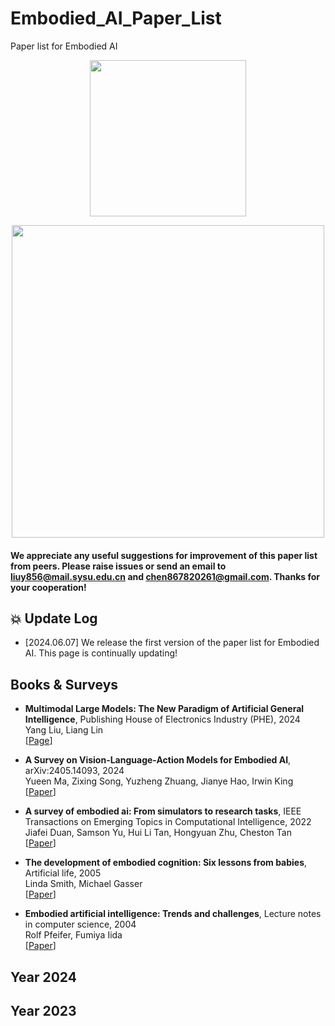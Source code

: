 # Embodied_AI_Paper_List
Paper list for Embodied AI 

<p align="center">
<img src="https://github.com/HCPLab-SYSU/Embodied_AI_Paper_List/blob/main/EmbodiedAI.jpg" width="250">
</p>

<p align="center">
<img src="https://github.com/HCPLab-SYSU/Embodied_AI_Paper_List/blob/main/Framework.jpg" width="500">
</p>

#### We appreciate any useful suggestions for improvement of this paper list from peers. Please raise issues or send an email to **liuy856@mail.sysu.edu.cn** and **chen867820261@gmail.com**. Thanks for your cooperation!

## :collision: Update Log 
* [2024.06.07] We release the first version of the paper list for Embodied AI. This page is continually updating!
    
## Books & Surveys 

* **Multimodal Large Models: The New Paradigm of Artificial General Intelligence**, Publishing House of Electronics Industry (PHE), 2024     
Yang Liu, Liang Lin     
[[Page](https://hcplab-sysu.github.io/Book-of-MLM/)]      

* **A Survey on Vision-Language-Action Models for Embodied AI**, arXiv:2405.14093, 2024   
Yueen Ma, Zixing Song, Yuzheng Zhuang, Jianye Hao, Irwin King    
[[Paper](https://arxiv.org/pdf/2405.14093)]    

* **A survey of embodied ai: From simulators to research tasks**, IEEE Transactions on Emerging Topics in Computational Intelligence, 2022    
Jiafei Duan, Samson Yu, Hui Li Tan, Hongyuan Zhu, Cheston Tan    
[[Paper](https://arxiv.org/pdf/2103.04918)]    

* **The development of embodied cognition: Six lessons from babies**, Artificial life, 2005    
Linda Smith, Michael Gasser    
[[Paper](https://cogdev.sitehost.iu.edu/labwork/6_lessons.pdf)]    

* **Embodied artificial intelligence: Trends and challenges**, Lecture notes in computer science, 2004    
Rolf Pfeifer, Fumiya Iida   
[[Paper](https://people.csail.mit.edu/iida/papers/PfeiferIidaEAIDags.pdf)]     

## Year 2024    

## Year 2023    

